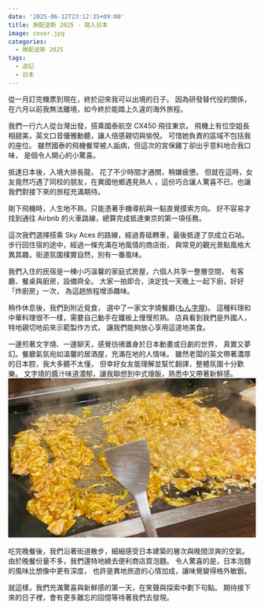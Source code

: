 ```yaml
---
date: '2025-06-12T23:12:35+09:00'
title: 揪配逆斯 2025 - 踏入日本
image: cover.jpg
categories:
  - 揪配逆斯 2025
tags:
  - 遊記
  - 日本
---
```


從一月訂完機票到現在，終於迎來我可以出境的日子。
因為研發替代役的關係，在六月以前我無法離境，如今終於能踏上久違的海外旅程。

我們一行六人從台灣出發，搭乘國泰航空 CX450 飛往東京。
飛機上有位空姐長相甜美，英文口音優雅動聽，讓人倍感親切與愉悅。
可惜她負責的區域不包括我的座位。
雖然國泰的飛機餐常被人詬病，但這次的宮保雞丁卻出乎意料地合我口味，
是個令人開心的小驚喜。

抵達日本後，入境大排長龍，
花了不少時間才通關，稍嫌疲憊。
但就在這時，女友竟然巧遇了同校的朋友，在異國他鄉遇見熟人
，這份巧合讓人驚喜不已，也讓我們對接下來的旅程充滿期待。

剛下飛機時，人生地不熟，只能憑著手機導航與一點直覺摸索方向。
好不容易才找到通往 Airbnb 的火車路線，總算完成抵達東京的第一項任務。

這次我們選擇搭乘 Sky Aces 的路線，經過青砥轉車，最後抵達了京成立石站。
步行回住宿的途中，經過一條充滿在地風情的商店街，
與常見的觀光景點風格大異其趣，街道氛圍樸實自然，別有一番風味。

我們入住的民宿是一棟小巧溫馨的家庭式房屋，六個人共享一整層空間，
有客廳、餐桌與廚房，設備齊全。
大家一拍即合，決定找一天晚上一起下廚，好好「炸廚房」一次，
為這趟旅程增添趣味。

稍作休息後，我們到附近覓食，
選中了一家文字燒餐廳([もん字屋](https://maps.app.goo.gl/ehm4w1MFWexFhZtc7
))。
這種料理和中華料理很不一樣，需要自己動手在鐵板上慢慢煎熟。
店員看到我們是外國人，特地親切地前來示範製作方式，
讓我們能夠放心享用這道地美食。

一邊煎著文字燒、一邊聊天，感覺彷彿置身於日本動畫或日劇的世界，
真實又夢幻。餐廳氣氛宛如溫馨的居酒屋，充滿在地的人情味。
雖然老闆的英文帶著濃厚的日本腔，我大多聽不太懂，
但幸好女友能理解並幫忙翻譯，整體氛圍十分歡樂。
文字燒的醬汁味道濃郁，讓我聯想到中式燴飯，熟悉中又帶著新鮮感。
![](dinner.jpg)

吃完晚餐後，我們沿著街道散步，細細感受日本建築的層次與晚間涼爽的空氣。
由於晚餐份量不多，我們還特地繞去便利商店買泡麵。
令人驚喜的是，日本泡麵的風味比想像中更有深度，
也許是異地旅遊的心情加成，讓味覺變得格外敏銳。

就這樣，我們充滿驚喜與新鮮感的第一天，在笑聲與探索中劃下句點。
期待接下來的日子裡，會有更多難忘的回憶等待著我們去發現。
